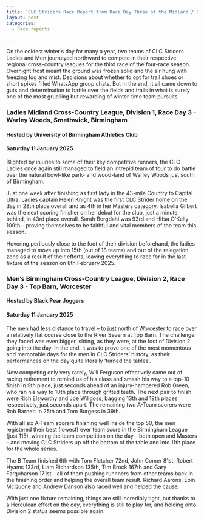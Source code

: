 ```yaml
---
title: 'CLC Striders Race Report from Race Day Three of the Midland / Birmingham regional XC leagues'
layout: post
categories:
  - Race reports

---
```


On the coldest winter’s day for many a year, two teams of CLC Striders Ladies and Men journeyed northward to compete in their respective regional cross-country leagues for the third race of the four-race season. Overnight frost meant the ground was frozen solid and the air hung with freezing fog and mist. Decisions about whether to opt for trail shoes or short spikes filled WhatsApp group chats. But in the end, it all came down to guts and determination to battle over the fields and trails in what is surely one of the most gruelling but rewarding of winter-time team pursuits. 

### Ladies Midland Cross-Country League, Division 1, Race Day 3 - Warley Woods, Smethwick, Birmingham
#### Hosted by University of Birmingham Athletics Club
#### Saturday 11 January 2025

Blighted by injuries to some of their key competitive runners, the CLC Ladies once again still managed to field an intrepid team of four to do battle over the natural bowl-like park- and wood-land of Warley Woods just south of Birmingham. 

Just one week after finishing as first lady in the 43-mile Country to Capital Ultra, Ladies captain Helen Knight was the first CLC Strider home on the day in 28th place overall and as 4th in her Masters category. Isabella Gilbert was the next scoring finisher on her debut for the club, just a minute behind, in 43rd place overall. Sarah Bergdahl was 93rd and Hifsa O'Kelly 109th – proving themselves to be faithful and vital members of the team this season.

Hovering perilously close to the foot of their division beforehand, the ladies managed to move up into 15th (out of 18 teams) and out of the relegation zone as a result of their efforts, leaving everything to race for in the last fixture of the season on 8th February 2025.

### Men’s Birmingham Cross-Country League, Division 2, Race Day 3 - Top Barn, Worcester
#### Hosted by Black Pear Joggers
#### Saturday 11 January 2025

The men had less distance to travel – to just north of Worcester to race over a relatively flat course close to the River Severn at Top Barn. The challenge they faced was even bigger, sitting, as they were, at the foot of Division 2 going into the day. In the end, it was to prove one of the most momentous and memorable days for the men in CLC Striders’ history, as their performances on the day quite literally ‘turned the tables’.

Now competing only very rarely, Will Ferguson effectively came out of racing retirement to remind us of his class and smash his way to a top-10 finish in 9th place, just seconds ahead of an injury-hampered Rob Green, who ran his way to 10th place through gritted teeth. The next pair to finish were Rich Elsworthy and Joe Willgoss, bagging 13th and 19th places respectively, just seconds apart. The remaining two A-Team scorers were Rob Barnett in 25th and Tom Burgess in 39th. 

With all six A-Team scorers finishing well inside the top 50, the men registered their best (lowest) ever team score in the Birmingham League (just 115), winning the team competition on the day – both open and Masters – and moving CLC Striders up off the bottom of the table and into 11th place for the whole series.

The B Team finished 6th with Tom Fletcher 72nd, John Comer 81st, Robert Hyams 133rd, Liam Richardson 135th, Tim Brock 167th and Gary Farquharson 171st – all of them pushing runnners from other teams back in the finishing order and helping the overall team result. Richard Aarons, Eoin McQuone and Andrew Danson also raced well and helped the cause.

With just one fixture remaining, things are still incredibly tight, but thanks to a Herculean effort on the day, everything is still to play for, and holding onto Division 2 status seems possible again.
